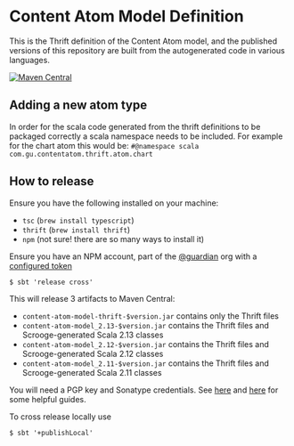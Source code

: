 # Content Atom Model Definition

This is the Thrift definition of the Content Atom model, and the published versions of this repository are built from the autogenerated code in various languages.

[![Maven Central](https://maven-badges.herokuapp.com/maven-central/com.gu/content-atom-model-thrift/badge.svg)](https://maven-badges.herokuapp.com/maven-central/com.gu/content-atom-model-thrift)

## Adding a new atom type

In order for the scala code generated from the thrift definitions to be packaged correctly a scala namespace needs to be included. For example for the chart atom this would be:
`#@namespace scala com.gu.contentatom.thrift.atom.chart`

## How to release

Ensure you have the following installed on your machine:
 - `tsc` (`brew install typescript`)
 - `thrift` (`brew install thrift`)
 - `npm` (not sure! there are so many ways to install it)

Ensure you have an NPM account, part of the [@guardian](https://www.npmjs.com/org/guardian) org with a [configured token](https://docs.npmjs.com/creating-and-viewing-authentication-tokens)

```
$ sbt 'release cross'
```

This will release 3 artifacts to Maven Central:

* `content-atom-model-thrift-$version.jar` contains only the Thrift files
* `content-atom-model_2.13-$version.jar` contains the Thrift files and Scrooge-generated Scala 2.13 classes
* `content-atom-model_2.12-$version.jar` contains the Thrift files and Scrooge-generated Scala 2.12 classes
* `content-atom-model_2.11-$version.jar` contains the Thrift files and Scrooge-generated Scala 2.11 classes

You will need a PGP key and Sonatype credentials. See [here](https://www.scala-sbt.org/1.x/docs/Using-Sonatype.html) and [here](https://docs.google.com/document/d/1M_MiE8qntdDn97QIRnIUci5wdVQ8_defCqpeAwoKY8g/edit#heading=h.r815791vmxv5) for some helpful guides.

To cross release locally use

```
$ sbt '+publishLocal'
```